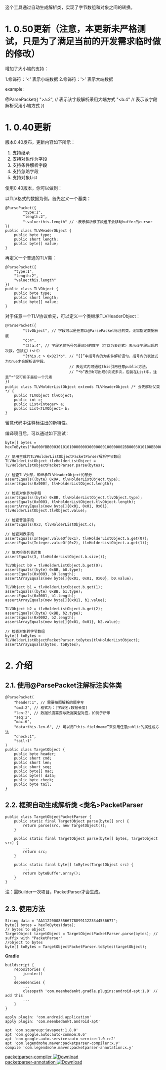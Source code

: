 这个工具通过自动生成解析类，实现了字节数组和对象之间的转换。

# 1. 0.50更新（注意，本更新未严格测试，只是为了满足当前的开发需求临时做的修改）

增加了大小端的支持：

1.修饰符：'<' 表示小端数据
2.修饰符：'>' 表示大端数据

example:

@ParsePacket({
            ">a:2", // 表示该字段解析采用大端方式
            "<b:4"  // 表示该字段解析采用小端方式
    })

# 1. 0.40更新

版本0.40发布，更新内容如下所示：

1. 支持继承
2. 支持对象作为字段
3. 支持条件解析字段
4. 支持忽略字段
5. 支持对象List

使用0.40版本，你可以做到：

以TLV格式的数据为例，首先定义一个基类：

    @ParsePacket({
            "type:1",
            "length:2",
            "~value:this.length" // ~表示解析该字段但不会移动buffer的cursor
    })
    public class TLVHeaderObject {
        public byte type;
        public short length;
        public byte[] value;
    }

再定义一个普通的TLV类：

    @ParsePacket({
        "type:1",
        "length:2",
        "value:this.length"
    })
    public class TLVObject {
        public byte type;
        public short length;
        public byte[] value;
    }

对于任意一个TLV协议单元，可以定义一个类继承TLVHeaderObject：

    @ParsePacket({
            "tlvObject", // 字段可以是任意以@ParsePacket标注的类，无需指定数据长度
            "c:4",
            "(2)a:4", // 字段名前括号包裹部分的数字（可以为表达式）表示该字段出现的次数，包装在List中
            "[this.c > 0x02]*b", // “[]”中括号内的为条件解析语句，括号内的表达式为true才会解析该字段。
                                 // 表达式内可通过this引用任意public方法。
                                 // “*b”表示b可出现0次或多次，包装在List中。注意“*”仅可用于最后一个元素
    })
    public class TLVHolderListObject extends TLVHeaderObject /* 会先解析父类 */ {
        public TLVObject tlvObject;
        public int c;
        public List<Integer> a;
        public List<TLVObject> b;
    }

留意代码中注释标注出的新特性。

编译项目后，可以通过如下测试：

    byte[] bytes = hexToBytes("0a000fBB0003010101000000030000000100000002BB0003010100BB000101BB00020101");

    // 使用生成的TLVHolderListObjectPacketParser解析字节数组
    TLVHolderListObject tlvHolderListObject = TLVHolderListObjectPacketParser.parse(bytes);

    // 检查TLV头部，即继承TLVHeaderObject的部分
    assertEquals((byte) 0x0A, tlvHolderListObject.type);
    assertEquals(0x000f, tlvHolderListObject.length);

    // 检查对象作为字段
    assertEquals((byte) 0xBB, tlvHolderListObject.tlvObject.type);
    assertEquals(0x0003, tlvHolderListObject.tlvObject.length);
    assertArrayEquals(new byte[]{0x01, 0x01, 0x01}, tlvHolderListObject.tlvObject.value);

    // 检查普通字段
    assertEquals(0x3, tlvHolderListObject.c);

    // 检查列表字段
    assertEquals(Integer.valueOf(0x1), tlvHolderListObject.a.get(0));
    assertEquals(Integer.valueOf(0x2), tlvHolderListObject.a.get(1));

    // 依次检查列表对象
    assertEquals(3, tlvHolderListObject.b.size());

    TLVObject b0 = tlvHolderListObject.b.get(0);
    assertEquals((byte) 0xBB, b0.type);
    assertEquals(0x0003, b0.length);
    assertArrayEquals(new byte[]{0x01, 0x01, 0x00}, b0.value);

    TLVObject b1 = tlvHolderListObject.b.get(1);
    assertEquals((byte) 0xBB, b1.type);
    assertEquals(0x0001, b1.length);
    assertArrayEquals(new byte[]{0x01}, b1.value);

    TLVObject b2 = tlvHolderListObject.b.get(2);
    assertEquals((byte) 0xBB, b2.type);
    assertEquals(0x0002, b2.length);
    assertArrayEquals(new byte[]{0x01, 0x01}, b2.value);

    // 检查对象转字节数组
    byte[] toBytes = TLVHolderListObjectPacketParser.toBytes(tlvHolderListObject);
    assertArrayEquals(bytes, toBytes);

# 2. 介绍

## 2.1. 使用@ParsePacket注解标注实体类

    @ParsePacket(
        "header:1", // 需要按照解析的顺序写
        "cmd:2", // 格式为：[字段名:数据长度]
        "len:2", // 数据长度需要与数据类型对应，如例子所示
        "seq:2",
        "mac:6",
        "data:this.len-6", // 可以用“this.fieldname”来引用任意public的属性或方法
        "check:1",
        "tail:1"
    )
    public class TargetObject {
        public byte header;
        public short cmd;
        public short len;
        public short seq;
        public byte[] mac;
        public byte[] data;
        public byte check;
        public byte tail;
    }
    
## 2.2. 框架自动生成解析类 <类名>PacketParser

    public class TargetObjectPacketParser {
        public static final TargetObject parse(byte[] src) {
            return parse(src, new TargetObject());
        }
    
        public static final TargetObject parse(byte[] bytes, TargetObject src) {
            ...
            return src;
        }
    
        public static final byte[] toBytes(TargetObject src) {
            ...
            return byteBuffer.array();
        }
    }

注：需Builder一次项目，PacketParser才会生成。
    
## 2.3. 使用方法

    String data = "AA11220008556677889911223344556677";
    byte[] bytes = hexToBytes(data);
    // bytes to object
    TargetObject targetObject = TargetObjectPacketParser.parse(bytes); // suffix with "PacketParser"
    //object to bytes
    byte[] toBytes = TargetObjectPacketParser.toBytes(targetObject);

**Gradle**

    buildscript {
        repositories {
            jcenter()
        }
        dependencies {
            ...
            classpath 'com.neenbedankt.gradle.plugins:android-apt:1.8' // add this
            ...
        }
    }
    
    apply plugin: 'com.android.application'
    apply plugin: 'com.neenbedankt.android-apt'

    apt 'com.squareup:javapoet:1.8.0'
    apt 'com.google.auto:auto-common:0.6'
    apt 'com.google.auto.service:auto-service:1.0-rc2'
    apt 'com.legendmohe.maven:packetparser-compiler:x.y'
    compile 'com.legendmohe.maven:packetparser-annotation:x.y'

[packetparser-compiler ![Download](https://api.bintray.com/packages/legendmohe/maven/packetparser-compiler/images/download.svg) ](https://bintray.com/legendmohe/maven/packetparser-compiler/_latestVersion)  
[packetparser-annotation ![Download](https://api.bintray.com/packages/legendmohe/maven/packetparser-annotation/images/download.svg) ](https://bintray.com/legendmohe/maven/packetparser-annotation/_latestVersion)
